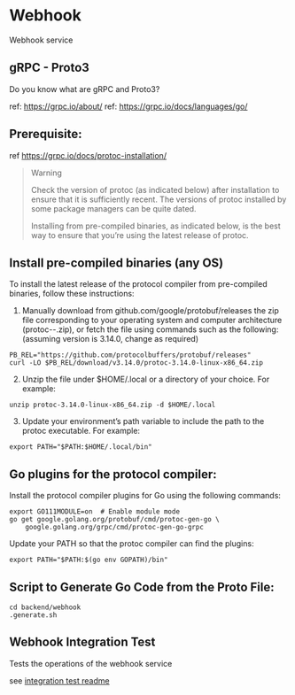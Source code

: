 # Webhook

Webhook service

## gRPC - Proto3

Do you know what are gRPC and Proto3?

ref: https://grpc.io/about/
ref: https://grpc.io/docs/languages/go/

## Prerequisite:

ref https://grpc.io/docs/protoc-installation/

> Warning
>
> Check the version of protoc (as indicated below) after installation to ensure that it is sufficiently recent. The versions of protoc installed by some package managers can be quite dated.
> 
> Installing from pre-compiled binaries, as indicated below, is the best way to ensure that you’re using the latest release of protoc.

## Install pre-compiled binaries (any OS)

To install the latest release of the protocol compiler from pre-compiled binaries, follow these instructions:

1. Manually download from github.com/google/protobuf/releases the zip file corresponding to your operating system and computer architecture (protoc-<version>-<os><arch>.zip), or fetch the file using commands such as the following: (assuming version is 3.14.0, change as required)
```
PB_REL="https://github.com/protocolbuffers/protobuf/releases"
curl -LO $PB_REL/download/v3.14.0/protoc-3.14.0-linux-x86_64.zip
```
2. Unzip the file under $HOME/.local or a directory of your choice. For example: 
```
unzip protoc-3.14.0-linux-x86_64.zip -d $HOME/.local
```
3. Update your environment’s path variable to include the path to the protoc executable. For example:
```
export PATH="$PATH:$HOME/.local/bin"
```

## Go plugins for the protocol compiler:

Install the protocol compiler plugins for Go using the following commands:

```
export GO111MODULE=on  # Enable module mode
go get google.golang.org/protobuf/cmd/protoc-gen-go \
    google.golang.org/grpc/cmd/protoc-gen-go-grpc
```

Update your PATH so that the protoc compiler can find the plugins:

```
export PATH="$PATH:$(go env GOPATH)/bin"
```

## Script to Generate Go Code from the Proto File:
```
cd backend/webhook
.generate.sh
```

## Webhook Integration Test
Tests the operations of the webhook service

see [integration test readme](./integration_test/README.md)